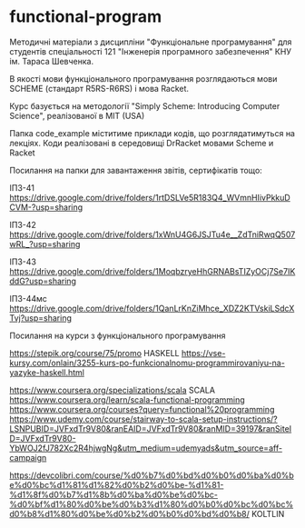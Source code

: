 # functional-program

Методичні матеріали з дисципліни "Функціональне програмування" для студентів спеціальності 121 "Інженерія програмного забезпечення" КНУ ім. Тараса Шевченка. 

В якості мови функціонального програмування розглядаються мови SCHEME (стандарт R5RS-R6RS)  і мова Racket. 

Курс базується на методології "Simply Scheme: Introducing Computer Science", реалізованої в MIT (USA)

Папка code_example міститиме приклади кодів, що розглядатимуться на лекціях.  Коди реалізовані в середовищі DrRacket мовами Scheme  и Racket

Посилання на папки для завантаження звітів, сертифікатів тощо:

ІПЗ-41   https://drive.google.com/drive/folders/1rtDSLVe5R183Q4_WVmnHIivPkkuDCVM-?usp=sharing

ІПЗ-42   https://drive.google.com/drive/folders/1xWnU4G6JSJTu4e__ZdTniRwqQ507wRL_?usp=sharing

ІПЗ-43   https://drive.google.com/drive/folders/1MoqbzryeHhGRNABsTIZyOCj7Se7IKddG?usp=sharing

ІПЗ-44мс https://drive.google.com/drive/folders/1QanLrKnZiMhce_XDZ2KTVskiLSdcXTvj?usp=sharing

 Посилання на курси з функціонального програмування
 
 https://stepik.org/course/75/promo           HASKELL
 https://vse-kursy.com/onlain/3255-kurs-po-funkcionalnomu-programmirovaniyu-na-yazyke-haskell.html 
 
 https://www.coursera.org/specializations/scala            SCALA
 https://www.coursera.org/learn/scala-functional-programming
 https://www.coursera.org/courses?query=functional%20programming
 https://www.udemy.com/course/stairway-to-scala-setup-instructions/?LSNPUBID=JVFxdTr9V80&ranEAID=JVFxdTr9V80&ranMID=39197&ranSiteID=JVFxdTr9V80-YbWOJ2fJ782Xc2R4hjwgNg&utm_medium=udemyads&utm_source=aff-campaign
 
 
 https://devcolibri.com/course/%d0%b7%d0%bd%d0%b0%d0%ba%d0%be%d0%bc%d1%81%d1%82%d0%b2%d0%be-%d1%81-%d1%8f%d0%b7%d1%8b%d0%ba%d0%be%d0%bc-%d0%bf%d1%80%d0%be%d0%b3%d1%80%d0%b0%d0%bc%d0%bc%d0%b8%d1%80%d0%be%d0%b2%d0%b0%d0%bd%d0%b8/   KOLTLIN
 
 
 
 
